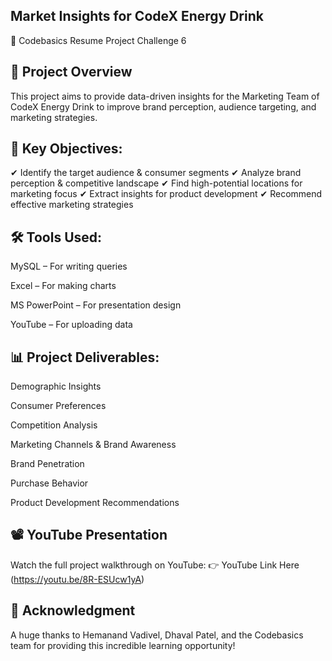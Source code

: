 Market Insights for CodeX Energy Drink
------------------------------------------
🚀 Codebasics Resume Project Challenge 6

📌 Project Overview
--------------------------
This project aims to provide data-driven insights for the Marketing Team of CodeX Energy Drink to improve brand perception, audience targeting, and marketing strategies.

🎯 Key Objectives:
----------------------------
✔ Identify the target audience & consumer segments
✔ Analyze brand perception & competitive landscape
✔ Find high-potential locations for marketing focus
✔ Extract insights for product development
✔ Recommend effective marketing strategies

🛠 Tools Used:
---------------------
MySQL – For writing queries

Excel – For making charts

MS PowerPoint – For presentation design

YouTube – For uploading data

📊 Project Deliverables:
-------------------------------
Demographic Insights

Consumer Preferences

Competition Analysis

Marketing Channels & Brand Awareness

Brand Penetration

Purchase Behavior

Product Development Recommendations

📽 YouTube Presentation
--------------------------------
Watch the full project walkthrough on YouTube:
👉 YouTube Link Here (https://youtu.be/8R-ESUcw1yA)

🙌 Acknowledgment
-------------------------
A huge thanks to Hemanand Vadivel, Dhaval Patel, and the Codebasics team for providing this incredible learning opportunity!
